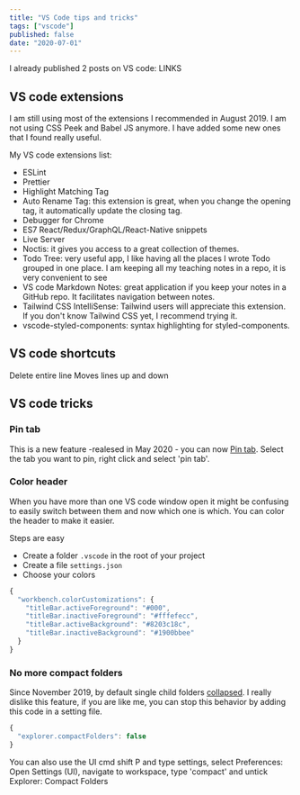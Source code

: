 ```yaml
---
title: "VS Code tips and tricks"
tags: ["vscode"]
published: false
date: "2020-07-01"
---
```


I already published 2 posts on VS code: LINKS

## VS code extensions

I am still using most of the extensions I recommended in August 2019. I am not using CSS Peek and Babel JS anymore. I have added some new ones that I found really useful.

My VS code extensions list:

- ESLint
- Prettier
- Highlight Matching Tag
- Auto Rename Tag: this extension is great, when you change the opening tag, it automatically update the closing tag.
- Debugger for Chrome
- ES7 React/Redux/GraphQL/React-Native snippets
- Live Server
- Noctis: it gives you access to a great collection of themes.
- Todo Tree: very useful app, I like having all the places I wrote Todo grouped in one place. I am keeping all my teaching notes in a repo, it is very convenient to see
- VS code Markdown Notes: great application if you keep your notes in a GitHub repo. It facilitates navigation between notes.
- Tailwind CSS IntelliSense: Tailwind users will appreciate this extension. If you don't know Tailwind CSS yet, I recommend trying it.
- vscode-styled-components: syntax highlighting for styled-components.

## VS code shortcuts

Delete entire line
Moves lines up and down

## VS code tricks

### Pin tab

This is a new feature -realesed in May 2020 - you can now [Pin tab](https://code.visualstudio.com/updates/v1_46#_pin-tabs). Select the tab you want to pin, right click and select 'pin tab'.

### Color header

When you have more than one VS code window open it might be confusing to easily switch between them and now which one is which. You can color the header to make it easier.

Steps are easy

- Create a folder `.vscode` in the root of your project
- Create a file `settings.json`
- Choose your colors

```js
{
  "workbench.colorCustomizations": {
    "titleBar.activeForeground": "#000",
    "titleBar.inactiveForeground": "#fffefecc",
    "titleBar.activeBackground": "#8203c18c",
    "titleBar.inactiveBackground": "#1900bbee"
  }
}
```

### No more compact folders

Since November 2019, by default single child folders [collapsed](https://code.visualstudio.com/updates/v1_41#_compact-folders-in-explorer). I really dislike this feature, if you are like me, you can stop this behavior by adding this code in a setting file.

```js
{
  "explorer.compactFolders": false
}
```

You can also use the UI cmd shift P and type settings, select Preferences: Open Settings (UI), navigate to workspace, type 'compact' and untick Explorer: Compact Folders
